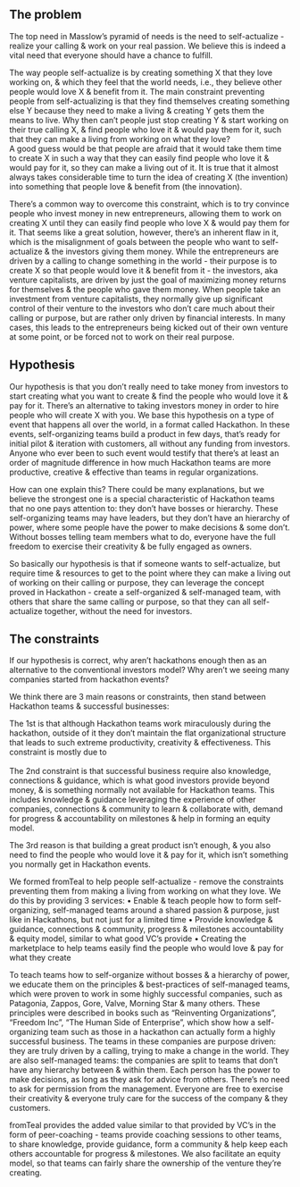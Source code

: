 ## The problem

The top need in Masslow’s pyramid of needs is the need to self-actualize - realize your calling & work on your real passion. We believe this is indeed a vital need that everyone should have a chance to fulfill.

The way people self-actualize is by creating something X that they love working on, & which they feel that the world needs, i.e., they believe other people would love X & benefit from it. The main constraint preventing people from self-actualizing is that they find themselves creating something else Y because they need to make a living & creating Y gets them the means to live. 
Why then can’t people just stop creating Y & start working on their true calling X, & find people who love it & would pay them for it, such that they can make a living from working on what they love?  
A good guess would be that people are afraid that it would take them time to create X in such a way that they can easily find people who love it & would pay for it, so they can make a living out of it. It is true that it almost always takes considerable time to turn the idea of creating X (the invention) into something that people love & benefit from (the innovation).

There’s a common way to overcome this constraint, which is to try convince people who invest money in new entrepreneurs, allowing them to work on creating X until they can easily find people who love X & would pay them for it. That seems like a great solution, however, there’s an inherent flaw in it, which is the misalignment of goals between the people who want to self-actualize & the investors giving them money. While the entrepreneurs are driven by a calling to change something in the world - their purpose is to create X so that people would love it & benefit from it - the investors, aka venture capitalists, are driven by just the goal of maximizing money returns for themselves & the people who gave them money. When people take an investment from venture capitalists, they normally give up significant control of their venture to the investors who don’t care much about their calling or purpose, but are rather only driven by financial interests. In many cases, this leads to the entrepreneurs being kicked out of their own venture at some point, or be forced not to work on their real purpose.

## Hypothesis

Our hypothesis is that you don’t really need to take money from investors to start creating what you want to create & find the people who would love it & pay for it. There’s an alternative to taking investors money in order to hire people who will create X with you. We base this hypothesis on a type of event that happens all over the world, in a format called Hackathon. In these events, self-organizing teams build a product in few days, that’s ready for initial pilot & iteration with customers, all without any funding from investors. Anyone who ever been to such event would testify that there’s at least an order of magnitude difference in how much Hackathon teams are more productive, creative & effective than teams in regular organizations.

How can one explain this? There could be many explanations, but we believe the strongest one is a special characteristic of Hackathon teams that no one pays attention to: they don’t have bosses or hierarchy. These self-organizing teams may have leaders, but they don’t have an hierarchy of power, where some people have the power to make decisions & some don’t. Without bosses telling team members what to do, everyone have the full freedom to exercise their creativity & be fully engaged as owners. 

So basically our hypothesis is that if someone wants to self-actualize, but require time & resources to get to the point where they can make a living out of working on their calling or purpose, they can leverage the concept proved in Hackathon - create a self-organized & self-managed team, with others that share the same calling or purpose, so that they can all self-actualize together, without the need for investors.


## The constraints

If our hypothesis is correct, why aren’t hackathons enough then as an alternative to the conventional investors model? Why aren’t we seeing many companies started from hackathon events?

We think there are 3 main reasons or constraints, then stand between Hackathon teams & successful businesses:
 
The 1st is that although Hackathon teams work miraculously during the hackathon, outside of it they don’t maintain the flat organizational structure that leads to such extreme productivity, creativity & effectiveness. This constraint is mostly due to  
\
The 2nd constraint is that successful business require also knowledge, connections & guidance, which is what good investors provide beyond money, & is something normally not available for Hackathon teams. This includes knowledge & guidance leveraging the experience of other companies, connections & community to learn & collaborate with, demand for progress & accountability on milestones & help in forming an equity model.

The 3rd reason is that building a great product isn’t enough, & you also need to find the people who would love it & pay for it, which isn’t something you normally get in Hackathon events.

We formed fromTeal to help people self-actualize - remove the constraints preventing them from making a living from working on what they love. We do this by providing 3 services:
• Enable & teach people how to form self-organizing, self-managed teams around a shared passion & purpose, just like in Hackathons, but not just for a limited time
• Provide knowledge & guidance, connections & community, progress & milestones accountability & equity model, similar to what good VC’s provide
• Creating the marketplace to help teams easily find the people who would love & pay for what they create


To teach teams how to self-organize without bosses & a hierarchy of power, we educate them on the principles & best-practices of self-managed teams, which were proven to work in some highly successful companies, such as Patagonia, Zappos, Gore, Valve, Morning Star & many others. These principles were described in books such as “Reinventing Organizations”, “Freedom Inc”, “The Human Side of Enterprise”, which show how a self-organizing team such as those in a hackathon can actually form a highly successful business. The teams in these companies are purpose driven: they are truly driven by a calling, trying to make a change in the world. They are also self-managed teams: the companies are split to teams that don’t have any hierarchy between & within them. Each person has the power to make decisions, as long as they ask for advice from others. There’s no need to ask for permission from the management. Everyone are free to exercise their creativity & everyone truly care for the success of the company & they customers.

fromTeal provides the added value similar to that provided by VC’s in the form of peer-coaching - teams provide coaching sessions to other teams, to share knowledge, provide guidance, form a community & help keep each others accountable for progress & milestones. We also facilitate an equity model, so that teams can fairly share the ownership of the venture they’re creating.
